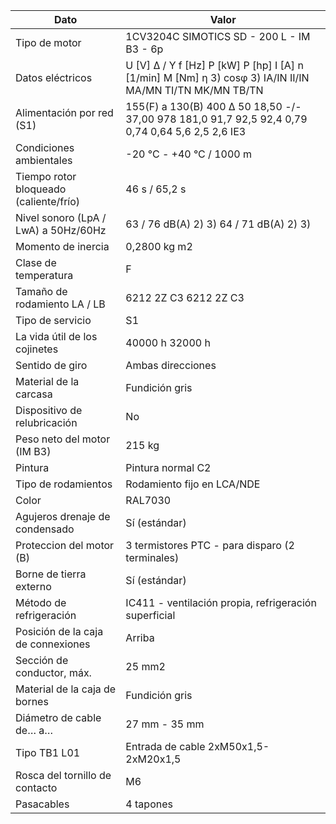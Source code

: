 |Dato|Valor|
|---|---|
|Tipo de motor|1CV3204C SIMOTICS SD - 200 L - IM B3 - 6p|
|Datos eléctricos|U [V] Δ / Y f [Hz] P [kW] P [hp] I [A] n [1/min] M [Nm] η 3) cosφ 3) IA/IN II/IN MA/MN TI/TN MK/MN TB/TN|
|Alimentación por red (S1)|155(F) a 130(B) 400 Δ 50 18,50 -/- 37,00 978 181,0 91,7 92,5 92,4 0,79 0,74 0,64 5,6 2,5 2,6 IE3|
|Condiciones ambientales|-20 °C - +40 °C / 1000 m|
|Tiempo rotor bloqueado (caliente/frío)|46 s / 65,2 s|
|Nivel sonoro (LpA / LwA) a 50Hz/60Hz|63 / 76 dB(A) 2) 3) 64 / 71 dB(A) 2) 3)|
|Momento de inercia|0,2800 kg m2|
|Clase de temperatura|F|
|Tamaño de rodamiento LA / LB|6212 2Z C3 6212 2Z C3|
|Tipo de servicio|S1|
|La vida útil de los cojinetes|40000 h 32000 h|
|Sentido de giro|Ambas direcciones|
|Material de la carcasa|Fundición gris|
|Dispositivo de relubricación|No|
|Peso neto del motor (IM B3)|215 kg|
|Pintura|Pintura normal C2|
|Tipo de rodamientos|Rodamiento fijo en LCA/NDE|
|Color|RAL7030|
|Agujeros drenaje de condensado|Sí (estándar)|
|Proteccion del motor (B)|3 termistores PTC - para disparo (2 terminales)|
|Borne de tierra externo|Sí (estándar)|
|Método de refrigeración|IC411 - ventilación propia, refrigeración superficial|
|Posición de la caja de connexiones|Arriba|
|Sección de conductor, máx.|25 mm2|
|Material de la caja de bornes|Fundición gris|
|Diámetro de cable de… a…|27 mm - 35 mm|
|Tipo TB1 L01|Entrada de cable 2xM50x1,5-2xM20x1,5|
|Rosca del tornillo de contacto|M6|
|Pasacables|4 tapones|